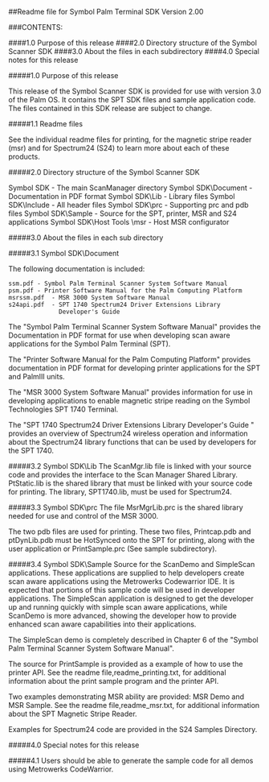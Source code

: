 ##Readme file for Symbol Palm Terminal SDK Version 2.00 

###CONTENTS:

####1.0 Purpose of this release
####2.0 Directory structure of the Symbol Scanner SDK
####3.0 About the files in each subdirectory
####4.0 Special notes for this release


#####1.0 Purpose of this release

This release of the Symbol Scanner SDK is provided for use with 
version 3.0 of the Palm OS. It contains the SPT SDK files and
sample application code. The files contained in this SDK release are subject to change.

#####1.1 Readme files

See the individual readme files for printing, for the magnetic stripe
reader (msr) and for Spectrum24 (S24) to learn more about each of these products.

#####2.0  Directory structure of the Symbol Scanner SDK

Symbol SDK  		-  The main ScanManager directory
Symbol SDK\Document	-  Documentation in PDF format
Symbol SDK\Lib		-  Library files
Symbol SDK\Include	-  All header files
Symbol SDK\prc		-  Supporting prc and pdb files
Symbol SDK\Sample	-  Source for the SPT, printer, MSR 
				   and S24 applications
Symbol SDK\Host Tools
		\msr	-  Host MSR configurator


#####3.0 About the files in each sub directory

#####3.1 Symbol SDK\Document

The following documentation is included:

    ssm.pdf	- Symbol Palm Terminal Scanner System Software Manual
    psm.pdf	- Printer Software Manual for the Palm Computing Platform
    msrssm.pdf	- MSR 3000 System Software Manual
    s24api.pdf  - SPT 1740 Spectrum24 Driver Extensions Library 
                  Developer's Guide

The "Symbol Palm Terminal Scanner System Software Manual" provides the 
Documentation in PDF format for use when developing scan aware 
applications for the Symbol Palm Terminal (SPT).  

The "Printer Software Manual for the Palm Computing Platform" provides
documentation in PDF format for developing printer applications for the
SPT and PalmIII units.  

The "MSR 3000 System Software Manual" provides information for use in 
developing applications to enable magnetic stripe reading on the 
Symbol Technologies SPT 1740 Terminal.

The "SPT 1740 Spectrum24 Driver Extensions Library Developer's Guide " 
provides an overview of Spectrum24 wireless operation and information
about the Spectrum24 library functions that can be used by developers
for the SPT 1740.

#####3.2 Symbol SDK\Lib
The ScanMgr.lib file is linked with your source code and provides the 
interface to the Scan Manager Shared Library.  PtStatic.lib is the 
shared library that must be linked with your source code for printing. 
The library, SPT1740.lib, must be used for Spectrum24.

#####3.3 Symbol SDK\prc
The file MsrMgrLib.prc is the shared library needed for use and control 
of the MSR 3000.  

The two pdb files are used for printing. These two files, Printcap.pdb 
and ptDynLib.pdb must be HotSynced onto the SPT for printing, along with
the user application or PrintSample.prc (See sample subdirectory).

#####3.4 Symbol SDK\Sample
Source for the ScanDemo and SimpleScan applications. These applications
are supplied to help developers create scan aware applications using the 
Metrowerks Codewarrior IDE. It is expected that portions of this sample 
code will be used in developer applications. The SimpleScan application 
is designed to get the developer up and running quickly with simple scan 
aware applications, while ScanDemo is more advanced, showing the developer 
how to provide enhanced scan aware capabilities into their applications. 

The SimpleScan demo is completely described in Chapter 6 of the 
"Symbol Palm Terminal Scanner System Software Manual".

The source for PrintSample is provided as a example of how to use the
printer API.  See the readme file,readme_printing.txt, for additional
information about the print sample program and the printer API.  

Two examples demonstrating MSR ability are provided: MSR Demo and
MSR Sample. See the readme file,readme_msr.txt, for additional
information about the SPT Magnetic Stripe Reader. 

Examples for Spectrum24 code are provided in the S24 Samples Directory. 


#####4.0 Special notes for this release

#####4.1 Users should be able to generate the sample code for all demos using Metrowerks CodeWarrior.
